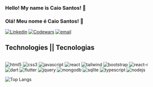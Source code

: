 ### Hello! My name is Caio Santos! 👋
### Olá! Meu nome é Caio Santos! 👋

[![Linkedin](https://img.shields.io/badge/LinkedIn-0077B5?style=for-the-badge&logo=linkedin&logoColor=white)](https://www.linkedin.com/in/caio-santos1206/)
[![Codewars](https://img.shields.io/badge/Codewars-B1361E?style=for-the-badge&logo=Codewars&logoColor=white)](https://www.codewars.com/users/Caiogsan)
[![email](https://img.shields.io/badge/Gmail-D14836?style=for-the-badge&logo=gmail&logoColor=white)](mailto:caiogsan@hotmail.com)

## Technologies || Tecnologias 

<div style="display: inline-block"><br/>
  <img style="align: center" alt="html5" src="https://img.shields.io/badge/HTML5-E34F26?style=for-the-badge&logo=html5&logoColor=white">
  <img style="align: center" alt="css3" src="https://img.shields.io/badge/CSS3-1572B6?style=for-the-badge&logo=css3&logoColor=white">
  <img style="align: center" alt="javascript" src="https://img.shields.io/badge/JavaScript-F7DF1E?style=for-the-badge&logo=javascript&logoColor=black">
  <img style="align: center" alt="react" src="https://img.shields.io/badge/React-20232A?style=for-the-badge&logo=react&logoColor=61DAFB">
  <img style="align: center" alt="tailwind" src="https://img.shields.io/badge/Tailwind_CSS-38B2AC?style=for-the-badge&logo=tailwind-css&logoColor=white">
  <img style="align: center" alt="bootstrap" src="https://img.shields.io/badge/Bootstrap-563D7C?style=for-the-badge&logo=bootstrap&logoColor=white">
  <img style="align: center" alt="react-r" src="https://img.shields.io/badge/React_Router-CA4245?style=for-the-badge&logo=react-router&logoColor=white">
  <img style="align: center" alt="dart" src="https://img.shields.io/badge/Dart-0175C2?style=for-the-badge&logo=dart&logoColor=white">
  <img style="align: center" alt="flutter" src="https://img.shields.io/badge/Flutter-02569B?style=for-the-badge&logo=flutter&logoColor=white">
  <img style="align: center" alt="jquery" src="https://img.shields.io/badge/jQuery-0769AD?style=for-the-badge&logo=jquery&logoColor=white">
  <img style="align: center" alt="mongodb" src="https://img.shields.io/badge/MongoDB-4EA94B?style=for-the-badge&logo=mongodb&logoColor=white">
  <img style="align: center" alt="sqlite" src="https://img.shields.io/badge/SQLite-07405E?style=for-the-badge&logo=sqlite&logoColor=white">
  <img style="align: center" alt="typescript" src="https://img.shields.io/badge/TypeScript-007ACC?style=for-the-badge&logo=typescript&logoColor=white">
  <img style="align: center" alt="nodejs" src="https://img.shields.io/badge/Node.js-43853D?style=for-the-badge&logo=node.js&logoColor=white">
  
</div><br/>

![Top Langs](https://github-readme-stats.vercel.app/api/top-langs/?username=anuraghazra&hide_progress=true)




